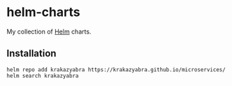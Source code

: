 # helm-charts
My collection of [Helm](https://helm.sh/) charts.

## Installation

```console
helm repo add krakazyabra https://krakazyabra.github.io/microservices/
helm search krakazyabra
```
